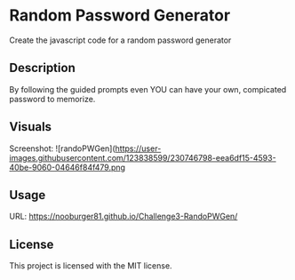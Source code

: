 # Random Password Generator
Create the javascript code for a random password generator 

## Description
By following the guided prompts even YOU can have your own, compicated password to memorize. 

## Visuals
Screenshot:
![randoPWGen](https://user-images.githubusercontent.com/123838599/230746798-eea6df15-4593-40be-9060-04646f84f479.png

## Usage
URL:
https://nooburger81.github.io/Challenge3-RandoPWGen/

## License
This project is licensed with the MIT license. 
